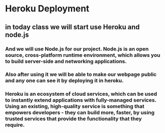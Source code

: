# Heroku Deployment

## in  today class we will start use Heroku and node.js  

### And we will use Node.js for our project. Node.js is an open source, cross-platform runtime environment, which allows you to build server-side and networking applications. 

### Also after using it we will be able to make our webpage public and any one can see it by deploying it in heroku.

### Heroku is an ecosystem of cloud services, which can be used to instantly extend applications with fully-managed services. Using an existing, high-quality service is something that empowers developers - they can build more, faster, by using trusted services that provide the functionality that they require.
